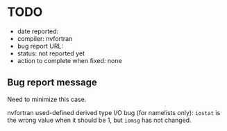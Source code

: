 # TODO

- date reported: 
- compiler: nvfortran
- bug report URL: 
- status: not reported yet
- action to complete when fixed: none

## Bug report message

Need to minimize this case.

nvfortran used-defined derived type I/O bug (for namelists only): `iostat` is the wrong value when it should be 1, but `iomsg` has not changed.
